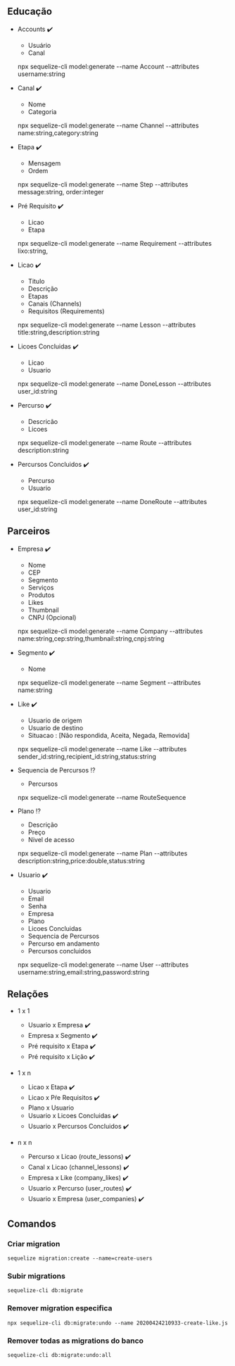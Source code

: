 ## Educação

- Accounts :heavy_check_mark:
  - Usuário
  - Canal
  
  npx sequelize-cli model:generate --name Account --attributes username:string

- Canal :heavy_check_mark:
  - Nome
  - Categoria
  
  npx sequelize-cli model:generate --name Channel --attributes name:string,category:string

- Etapa :heavy_check_mark:
	- Mensagem
	- Ordem
  
	npx sequelize-cli model:generate --name Step --attributes message:string, order:integer

- Pré Requisito :heavy_check_mark:
	- Licao
  	- Etapa
  
	npx sequelize-cli model:generate --name Requirement --attributes lixo:string,
  
- Licao :heavy_check_mark:
	- Titulo
	- Descrição
	- Etapas
	- Canais (Channels)
	- Requisitos (Requirements)

	npx sequelize-cli model:generate --name Lesson --attributes title:string,description:string

- Licoes Concluidas :heavy_check_mark:
	- Licao
	- Usuario

	npx sequelize-cli model:generate --name DoneLesson --attributes user_id:string

- Percurso :heavy_check_mark:
	- Descricão
	- Licoes

	npx sequelize-cli model:generate --name Route --attributes description:string

- Percursos Concluidos :heavy_check_mark:
	- Percurso
	- Usuario

	npx sequelize-cli model:generate --name DoneRoute --attributes user_id:string


## Parceiros

- Empresa :heavy_check_mark:
	- Nome
	- CEP
	- Segmento	
	- Serviços
	- Produtos
	- Likes
	- Thumbnail
	- CNPJ (Opcional)

	npx sequelize-cli model:generate --name Company --attributes name:string,cep:string,thumbnail:string,cnpj:string

- Segmento :heavy_check_mark:
	- Nome
	
	npx sequelize-cli model:generate --name Segment --attributes name:string

- Like :heavy_check_mark:
	- Usuario de origem
	- Usuario de destino
	- Situacao : [Não respondida, Aceita, Negada, Removida]

	npx sequelize-cli model:generate --name Like --attributes sender_id:string,recipient_id:string,status:string

- Sequencia de Percursos :interrobang:
	- Percursos

	npx sequelize-cli model:generate --name RouteSequence

- Plano :interrobang:
	- Descrição
	- Preço
	- Nivel de acesso

	npx sequelize-cli model:generate --name Plan --attributes description:string,price:double,status:string

- Usuario :heavy_check_mark:
	- Usuario
	- Email
	- Senha
	- Empresa
	- Plano
	- Licoes Concluidas
	- Sequencia de Percursos
	- Percurso em andamento
	- Percursos concluidos

	npx sequelize-cli model:generate --name User --attributes username:string,email:string,password:string


## Relações
- 1 x 1
	- Usuario x Empresa :heavy_check_mark:
	- Empresa x Segmento :heavy_check_mark:
	- Pré requisito x Etapa :heavy_check_mark:
	- Pré requisito x Lição :heavy_check_mark:
- 1 x n
	- Licao x Etapa :heavy_check_mark:
    - Licao x Pŕe Requisitos :heavy_check_mark:
	- Plano x Usuario
	- Usuario x Licoes Concluidas :heavy_check_mark:
	- Usuario x Percursos Concluidos :heavy_check_mark:

- n x n
	- Percurso x Licao (route_lessons) :heavy_check_mark:
	- Canal x Licao (channel_lessons) :heavy_check_mark:
	- Empresa x Like (company_likes) :heavy_check_mark:
	- Usuario x Percurso (user_routes) :heavy_check_mark:
	- Usuario x Empresa (user_companies) :heavy_check_mark:


## Comandos

### Criar migration
`sequelize migration:create --name=create-users`
### Subir migrations
`sequelize-cli db:migrate`

### Remover migration especifica
`npx sequelize-cli db:migrate:undo --name 20200424210933-create-like.js`

### Remover todas as migrations do banco
`sequelize-cli db:migrate:undo:all`
